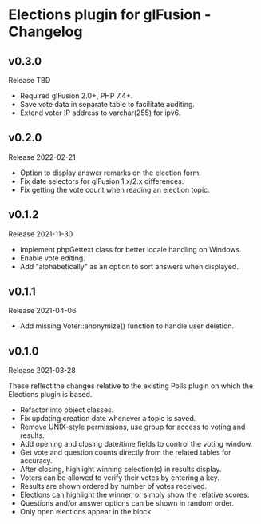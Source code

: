 # Elections plugin for glFusion - Changelog

## v0.3.0
Release TBD
  * Required glFusion 2.0+, PHP 7.4+.
  * Save vote data in separate table to facilitate auditing.
  * Extend voter IP address to varchar(255) for ipv6.

## v0.2.0
Release 2022-02-21
  * Option to display answer remarks on the election form.
  * Fix date selectors for glFusion 1.x/2.x differences.
  * Fix getting the vote count when reading an election topic.

## v0.1.2
Release 2021-11-30
  * Implement phpGettext class for better locale handling on Windows.
  * Enable vote editing.
  * Add "alphabetically" as an option to sort answers when displayed.

## v0.1.1
Release 2021-04-06
  * Add missing Voter::anonymize() function to handle user deletion.

## v0.1.0
Release 2021-03-28

These reflect the changes relative to the existing Polls plugin on which the
Elections plugin is based.

  * Refactor into object classes.
  * Fix updating creation date whenever a topic is saved.
  * Remove UNIX-style permissions, use group for access to voting and results.
  * Add opening and closing date/time fields to control the voting window.
  * Get vote and question counts directly from the related tables for accuracy.
  * After closing, highlight winning selection(s) in results display.
  * Voters can be allowed to verify their votes by entering a key.
  * Results are shown ordered by number of votes received.
  * Elections can highlight the winner, or simply show the relative scores.
  * Questions and/or answer options can be shown in random order.
  * Only open elections appear in the block.
